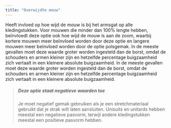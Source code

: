 ```yaml
---
title: "Overwijdte mouw"
---
```


Heeft invloed op hoe wijd de mouw is bij het armsgat op alle kledingstukken. Voor mouwen die minder dan 100% lengte hebben, beïnvloedt deze optie ook hoe wijd de mouw is aan de zoom, waarbij kortere mouwen meer beïnvloed worden door deze optie en langere mouwen meer beïnvloed worden door de optie polsgemak. In de meeste gevallen moet deze waarde groter worden ingesteld dan de borst, omdat de schouders en armen kleiner zijn en hetzelfde percentage buigzaamheid zich vertaalt in een kleinere absolute buigzaamheid. In de meeste gevallen moet deze waarde groter worden ingesteld dan de borst, omdat de schouders en armen kleiner zijn en hetzelfde percentage buigzaamheid zich vertaalt in een kleinere absolute buigzaamheid.

> ##### Deze optie staat negatieve waarden toe
> 
> Je moet negatief gemak gebruiken als je een stretchmateriaal gebruikt dat je strak wilt laten aansluiten. Unisuits en unitards hebben meestal een negatieve pasvorm, terwijl andere kledingstukken meestal een positieve pasvorm hebben.
